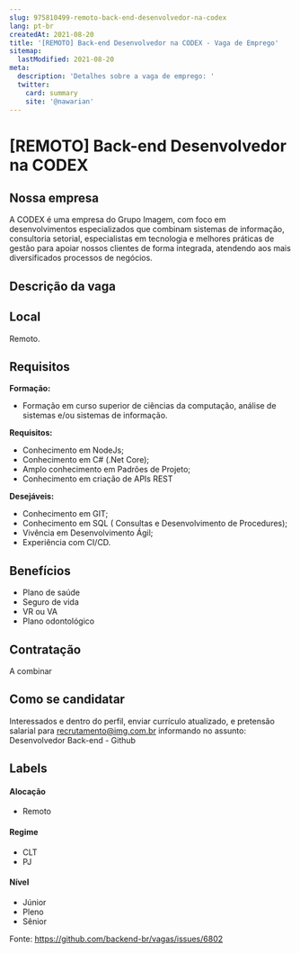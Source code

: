 ```yaml
---
slug: 975810499-remoto-back-end-desenvolvedor-na-codex
lang: pt-br
createdAt: 2021-08-20
title: '[REMOTO] Back-end Desenvolvedor na CODEX - Vaga de Emprego'
sitemap:
  lastModified: 2021-08-20
meta:
  description: 'Detalhes sobre a vaga de emprego: '
  twitter:
    card: summary
    site: '@nawarian'
---
```


# [REMOTO] Back-end Desenvolvedor na CODEX

<!--
==================================================
Caso a vaga for remoto durante a pandemia informar no texto "Remoto durante o covid"
==================================================
-->
<!-- 
==================================================
POR FAVOR, SÓ POSTE SE A VAGA FOR PARA BACK-END!

Não faça distinção de gênero no título da vaga.

Use: "Back-End Developer" ao invés de 
"Desenvolvedor Back-End" \o/

Exemplo: `[São Paulo] Back-End Developer @ NOME DA EMPRESA`
==================================================
-->
<!--
==================================================
Caso a vaga for remoto durante a pandemia deixar a linha abaixo
==================================================
-->

## Nossa empresa

A CODEX é uma empresa do Grupo Imagem, com foco em desenvolvimentos especializados que combinam sistemas de informação, consultoria setorial, especialistas em tecnologia e melhores práticas de gestão para apoiar nossos clientes de forma integrada, atendendo aos mais diversificados processos de negócios.

## Descrição da vaga

## Local

Remoto.

## Requisitos

**Formação:**
- Formação em curso superior de ciências da computação, análise de sistemas e/ou sistemas de informação.

**Requisitos:**
- Conhecimento em NodeJs;
- Conhecimento em C# (.Net Core);
- Amplo conhecimento em Padrões de Projeto;
- Conhecimento em criação de APIs REST

**Desejáveis:**
- Conhecimento em GIT;
- Conhecimento em SQL ( Consultas e Desenvolvimento de Procedures);
- Vivência em Desenvolvimento Ágil;
- Experiência com CI/CD.

## Benefícios

- Plano de saúde
- Seguro de vida
- VR ou VA
- Plano odontológico


## Contratação

A combinar

## Como se candidatar

Interessados e dentro do perfil, enviar currículo atualizado, e pretensão salarial para recrutamento@img.com.br
informando no assunto: Desenvolvedor Back-end - Github



## Labels
<!-- retire os labels que não fazem sentido à vaga -->

#### Alocação
- Remoto

#### Regime
- CLT
- PJ

#### Nível
- Júnior
- Pleno
- Sênior




Fonte: https://github.com/backend-br/vagas/issues/6802